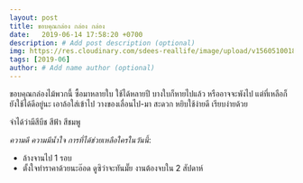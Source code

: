 ```yaml
---
layout: post
title: ขอบคุณกล่อง กล่อง กล่อง
date:   2019-06-14 17:58:20 +0700
description: # Add post description (optional)
img: https://res.cloudinary.com/sdees-reallife/image/upload/v1560510018/IMG_25620614_165356.jpg # Add image post (optional)
tags: [2019-06]
author: # Add name author (optional)
---
```


ขอบคุณกล่องไม้พวกนี้ ซื้อมาหลายใบ ใช้ได้หลายปี บางใบก็หายไปแล้ว หรืออาจจะพังไป แต่ที่เหลือก็ยังใช้ได้ดีอยู่นะ เอาล้อใส่เข้าไป วางของเลื่อนไป-มา สะดวก หยิบใช้ง่ายดี เรียบง่ายด้วย

จำได้ว่ามีสีบีช สีฟ้า สีชมพู <i class="fa fa-child" style="color:plum"></i>

*ความดี ความมีน้ำใจ การที่ได้ช่วยเหลือใครในวันนี้*:
- ล้างจานไป 1 รอบ
- ตั้งใจทำราคาด้วยนะอ๊อด ดูซิว่าจะทันมั๊ย งานต้องจบใน 2 สัปดาห์
